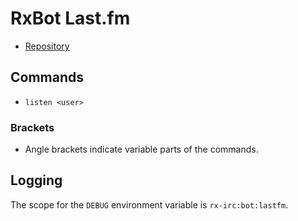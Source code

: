 # RxBot Last.fm
* [Repository](https://github.com/rx-irc/bot-lastfm)

## Commands
* `listen <user>`

### Brackets
* Angle brackets indicate variable parts of the commands.

## Logging
The scope for the `DEBUG` environment variable is `rx-irc:bot:lastfm`.
